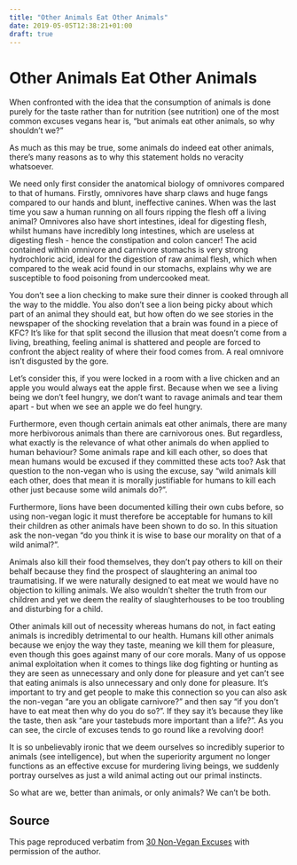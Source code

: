 ```yaml
---
title: "Other Animals Eat Other Animals"
date: 2019-05-05T12:38:21+01:00
draft: true
---
```


# Other Animals Eat Other Animals

When confronted with the idea that the consumption of animals is done purely for the taste rather than for nutrition (see nutrition) one of the most common excuses vegans hear is, “but animals eat other animals, so why shouldn’t we?”

As much as this may be true, some animals do indeed eat other animals, there’s many reasons as to why this statement holds no veracity whatsoever.

We need only first consider the anatomical biology of omnivores compared to that of humans. Firstly, omnivores have sharp claws and huge fangs compared to our hands and blunt, ineffective canines. When was the last time you saw a human running on all fours ripping the flesh off a living animal? Omnivores also have short intestines, ideal for digesting flesh, whilst humans have incredibly long intestines, which are useless at digesting flesh - hence the constipation and colon cancer! The acid contained within omnivore and carnivore stomachs is very strong hydrochloric acid, ideal for the digestion of raw animal flesh, which when compared to the weak acid found in our stomachs, explains why we are susceptible to food poisoning from undercooked meat.

You don’t see a lion checking to make sure their dinner is cooked through all the way to the middle. You also don’t see a lion being picky about which part of an animal they should eat, but how often do we see stories in the newspaper of the shocking revelation that a brain was found in a piece of KFC? It’s like for that split second the illusion that meat doesn’t come from a living, breathing, feeling animal is shattered and people are forced to confront the abject reality of where their food comes from. A real omnivore isn’t disgusted by the gore.

Let’s consider this, if you were locked in a room with a live chicken and an apple you would always eat the apple first. Because when we see a living being we don’t feel hungry, we don’t want to ravage animals and tear them apart - but when we see an apple we do feel hungry.

Furthermore, even though certain animals eat other animals, there are many more herbivorous animals than there are carnivorous ones. But regardless, what exactly is the relevance of what other animals do when applied to human behaviour? Some animals rape and kill each other, so does that mean humans would be excused if they committed these acts too? Ask that question to the non-vegan who is using the excuse, say “wild animals kill each other, does that mean it is morally justifiable for humans to kill each other just because some wild animals do?”.

Furthermore, lions have been documented killing their own cubs before, so using non-vegan logic it must therefore be acceptable for humans to kill their children as other animals have been shown to do so. In this situation ask the non-vegan “do you think it is wise to base our morality on that of a wild animal?”.

Animals also kill their food themselves, they don’t pay others to kill on their behalf because they find the prospect of slaughtering an animal too traumatising. If we were naturally designed to eat meat we would have no objection to killing animals. We also wouldn’t shelter the truth from our children and yet we deem the reality of slaughterhouses to be too troubling and disturbing for a child.

Other animals kill out of necessity whereas humans do not, in fact eating animals is incredibly detrimental to our health. Humans kill other animals because we enjoy the way they taste, meaning we kill them for pleasure, even though this goes against many of our core morals. Many of us oppose animal exploitation when it comes to things like dog fighting or hunting as they are seen as unnecessary and only done for pleasure and yet can’t see that eating animals is also unnecessary and only done for pleasure. It’s important to try and get people to make this connection so you can also ask the non-vegan “are you an obligate carnivore?” and then say “if you don’t have to eat meat then why do you do so?”. If they say it’s because they like the taste, then ask “are your tastebuds more important than a life?”. As you can see, the circle of excuses tends to go round like a revolving door!

It is so unbelievably ironic that we deem ourselves so incredibly superior to animals (see intelligence), but when the superiority argument no longer functions as an effective excuse for murdering living beings, we suddenly portray ourselves as just a wild animal acting out our primal instincts.

So what are we, better than animals, or only animals? We can’t be both.

## Source

This page reproduced verbatim from [30 Non-Vegan Excuses](https://earthlinged.org/ebook) with permission of the author.
